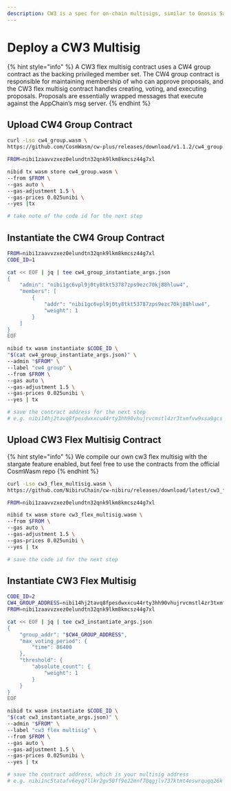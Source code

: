 ```yaml
---
description: CW3 is a spec for on-chain multisigs, similar to Gnosis Safes on Ethereum.
---
```


# Deploy a CW3 Multisig

{% hint style="info" %}
A CW3 flex multisig contract uses a CW4 group contract as the backing privileged member set. The CW4 group contract is responsible for maintaining membership of who can approve proposals, and the CW3 flex multisig contract handles creating, voting, and executing proposals. Proposals are essentially wrapped messages that execute against the AppChain’s msg server.
{% endhint %}

## Upload CW4 Group Contract

```bash
curl -Lso cw4_group.wasm \
https://github.com/CosmWasm/cw-plus/releases/download/v1.1.2/cw4_group.wasm

FROM=nibi1zaavvzxez0elundtn32qnk9lkm8kmcsz44g7xl

nibid tx wasm store cw4_group.wasm \
--from $FROM \
--gas auto \
--gas-adjustment 1.5 \
--gas-prices 0.025unibi \
--yes |tx

# take note of the code id for the next step
```

## Instantiate the CW4 Group Contract

```bash
FROM=nibi1zaavvzxez0elundtn32qnk9lkm8kmcsz44g7xl
CODE_ID=1

cat << EOF | jq | tee cw4_group_instantiate_args.json
{
    "admin": "nibi1gc6vpl9j0ty8tkt53787zps9ezc70kj88hluw4",
    "members": [
        {
            "addr": "nibi1gc6vpl9j0ty8tkt53787zps9ezc70kj88hluw4",
            "weight": 1
        }
    ]
}
EOF

nibid tx wasm instantiate $CODE_ID \
"$(cat cw4_group_instantiate_args.json)" \
--admin "$FROM" \
--label "cw4 group" \
--from $FROM \
--gas auto \
--gas-adjustment 1.5 \
--gas-prices 0.025unibi \
--yes | tx

# save the contract address for the next step
# e.g. nibi14hj2tavq8fpesdwxxcu44rty3hh90vhujrvcmstl4zr3txmfvw9ssa9gcs
```

## Upload CW3 Flex Multisig Contract

{% hint style="info" %}
We compile our own cw3 flex multisig with the stargate feature enabled, but feel free to use the contracts from the official CosmWasm repo
{% endhint %}

```bash
curl -Lso cw3_flex_multisig.wasm \
https://github.com/NibiruChain/cw-nibiru/releases/download/latest/cw3_flex_multisig.wasm

FROM=nibi1zaavvzxez0elundtn32qnk9lkm8kmcsz44g7xl

nibid tx wasm store cw3_flex_multisig.wasm \
--from $FROM \
--gas auto \
--gas-adjustment 1.5 \
--gas-prices 0.025unibi \
--yes | tx

# save the code id for the next step
```

## Instantiate CW3 Flex Multisig

```bash
CODE_ID=2
CW4_GROUP_ADDRESS=nibi14hj2tavq8fpesdwxxcu44rty3hh90vhujrvcmstl4zr3txmfvw9ssa9gcs
FROM=nibi1zaavvzxez0elundtn32qnk9lkm8kmcsz44g7xl

cat << EOF | jq | tee cw3_instantiate_args.json
{
    "group_addr": "$CW4_GROUP_ADDRESS",
    "max_voting_period": {
        "time": 86400
    },
    "threshold": {
        "absolute_count": {
            "weight": 1
        }
    }
}
EOF

nibid tx wasm instantiate $CODE_ID \
"$(cat cw3_instantiate_args.json)" \
--admin "$FROM" \
--label "cw3 flex multisig" \
--from $FROM \
--gas auto \
--gas-adjustment 1.5 \
--gas-prices 0.025unibi \
--yes | tx

# save the contract address, which is your multisig address
# e.g. nibi1nc5tatafv6eyq7llkr2gv50ff9e22mnf70qgjlv737ktmt4eswrqugq26k
```

